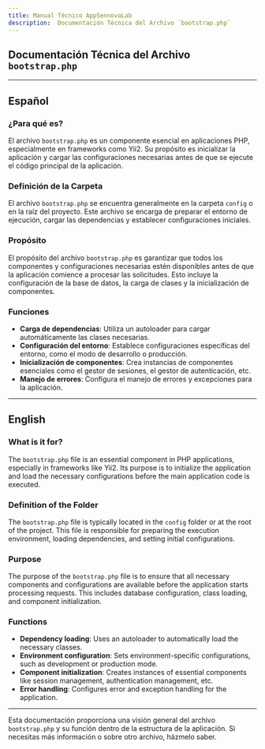 ```yaml
---
title: Manual Técnico AppSennovaLab
description:  Documentación Técnica del Archivo `bootstrap.php`
---
```


## Documentación Técnica del Archivo `bootstrap.php`

---

## Español

### ¿Para qué es?
El archivo `bootstrap.php` es un componente esencial en aplicaciones PHP, especialmente en frameworks como Yii2. Su propósito es inicializar la aplicación y cargar las configuraciones necesarias antes de que se ejecute el código principal de la aplicación.

### Definición de la Carpeta
El archivo `bootstrap.php` se encuentra generalmente en la carpeta `config` o en la raíz del proyecto. Este archivo se encarga de preparar el entorno de ejecución, cargar las dependencias y establecer configuraciones iniciales.

### Propósito
El propósito del archivo `bootstrap.php` es garantizar que todos los componentes y configuraciones necesarias estén disponibles antes de que la aplicación comience a procesar las solicitudes. Esto incluye la configuración de la base de datos, la carga de clases y la inicialización de componentes.

### Funciones
- **Carga de dependencias**: Utiliza un autoloader para cargar automáticamente las clases necesarias.
- **Configuración del entorno**: Establece configuraciones específicas del entorno, como el modo de desarrollo o producción.
- **Inicialización de componentes**: Crea instancias de componentes esenciales como el gestor de sesiones, el gestor de autenticación, etc.
- **Manejo de errores**: Configura el manejo de errores y excepciones para la aplicación.

---

## English

### What is it for?
The `bootstrap.php` file is an essential component in PHP applications, especially in frameworks like Yii2. Its purpose is to initialize the application and load the necessary configurations before the main application code is executed.

### Definition of the Folder
The `bootstrap.php` file is typically located in the `config` folder or at the root of the project. This file is responsible for preparing the execution environment, loading dependencies, and setting initial configurations.

### Purpose
The purpose of the `bootstrap.php` file is to ensure that all necessary components and configurations are available before the application starts processing requests. This includes database configuration, class loading, and component initialization.

### Functions
- **Dependency loading**: Uses an autoloader to automatically load the necessary classes.
- **Environment configuration**: Sets environment-specific configurations, such as development or production mode.
- **Component initialization**: Creates instances of essential components like session management, authentication management, etc.
- **Error handling**: Configures error and exception handling for the application.

---

Esta documentación proporciona una visión general del archivo `bootstrap.php` y su función dentro de la estructura de la aplicación. Si necesitas más información o sobre otro archivo, házmelo saber.